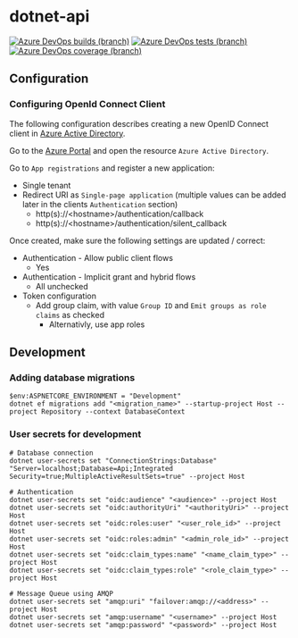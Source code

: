 # dotnet-api

[![Azure DevOps builds (branch)](https://img.shields.io/azure-devops/build/chrishaland/dotnet-api/5/main)](https://chrishaland.visualstudio.com/dotnet-api/_build/latest?definitionId=5&branchName=main)
[![Azure DevOps tests (branch)](https://img.shields.io/azure-devops/tests/chrishaland/dotnet-api/5/main)](https://chrishaland.visualstudio.com/dotnet-api/_build/latest?definitionId=5&branchName=main)
[![Azure DevOps coverage (branch)](https://img.shields.io/azure-devops/coverage/chrishaland/dotnet-api/5/main)](https://chrishaland.visualstudio.com/dotnet-api/_build/latest?definitionId=5&branchName=main)

## Configuration

### Configuring OpenId Connect Client
The following configuration describes creating a new OpenID Connect client in [Azure Active Directory](https://portal.azure.com/).

Go to the [Azure Portal](https://portal.azure.com/) and open the resource `Azure Active Directory`. 

Go to `App registrations` and register a new application:

* Single tenant
* Redirect URI as `Single-page application` (multiple values can be added later in the clients `Authentication` section)
  * http(s)://\<hostname>/authentication/callback
  * http(s)://\<hostname>/authentication/silent_callback

Once created, make sure the following settings are updated / correct:

* Authentication - Allow public client flows
  * Yes
* Authentication - Implicit grant and hybrid flows
  * All unchecked
* Token configuration
  * Add group claim, with value `Group ID` and `Emit groups as role claims` as checked
    * Alternativly, use app roles

## Development

### Adding database migrations

```
$env:ASPNETCORE_ENVIRONMENT = "Development"
dotnet ef migrations add "<migration_name>" --startup-project Host --project Repository --context DatabaseContext
```

### User secrets for development

```
# Database connection
dotnet user-secrets set "ConnectionStrings:Database" "Server=localhost;Database=Api;Integrated Security=true;MultipleActiveResultSets=true" --project Host

# Authentication
dotnet user-secrets set "oidc:audience" "<audience>" --project Host
dotnet user-secrets set "oidc:authorityUri" "<authorityUri>" --project Host
dotnet user-secrets set "oidc:roles:user" "<user_role_id>" --project Host
dotnet user-secrets set "oidc:roles:admin" "<admin_role_id>" --project Host
dotnet user-secrets set "oidc:claim_types:name" "<name_claim_type>" --project Host
dotnet user-secrets set "oidc:claim_types:role" "<role_claim_type>" --project Host

# Message Queue using AMQP
dotnet user-secrets set "amqp:uri" "failover:amqp://<address>" --project Host
dotnet user-secrets set "amqp:username" "<username>" --project Host
dotnet user-secrets set "amqp:password" "<password>" --project Host
``` 